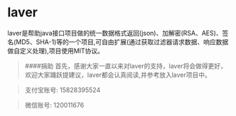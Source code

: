 # laver
laver是帮助java接口项目做的统一数据格式返回(json)、加解密(RSA、AES)、签名(MD5、SHA-1)等的一个项目,可自由扩展(通过获取过滤器请求数据、响应数据做自定义处理),项目使用MIT协议。


> ####捐助
> 首先，感谢大家一直以来对laver的支持，laver将会做得更好，欢迎大家踊跃提建议，laver都会认真阅读,并参考放入laver项目中。

> 支付宝账号: 15828395524

> 微信账号: 120011676